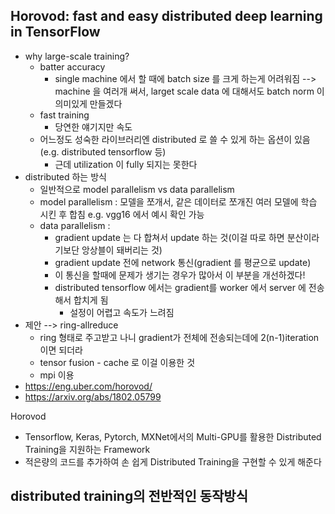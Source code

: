 ## Horovod: fast and easy distributed deep learning in TensorFlow
* why large-scale training?
	* batter accuracy
		* single machine 에서 할 때에 batch size 를 크게 하는게 어려워짐 --> machine 을 여러개 써서, larget scale data 에 대해서도 batch norm 이 의미있게 만들겠다
	* fast training
		* 당연한 얘기지만 속도
	* 어느정도 성숙한 라이브러리엔 distributed 로 쓸 수 있게 하는 옵션이 있음(e.g. distributed tensorflow 등)
		* 근데 utilization 이 fully 되지는 못한다
* distributed 하는 방식
	* 일반적으로 model parallelism vs data parallelism
	* model parallelism : 모델을 쪼개서, 같은 데이터로 쪼개진 여러 모델에 학습 시킨 후 합침
		e.g. vgg16 에서 예시 확인 가능
	* data parallelism : 
		* gradient update 는 다 합쳐서 update 하는 것(이걸 따로 하면 분산이라기보단 앙상블이 돼버리는 것)
		* gradient update 전에 network 통신(gradient 를 평균으로 update)
		* 이 통신을 할때에 문제가 생기는 경우가 많아서 이 부분을 개선하겠다!
		* distributed tensorflow 에서는 gradient를 worker 에서 server 에 전송해서 합치게 됨
			* 설정이 어렵고 속도가 느려짐
* 제안 --> ring-allreduce
	* ring 형태로 주고받고 나니 gradient가 전체에 전송되는데에 2(n-1)iteration 이면 되더라
	* tensor fusion - cache 로 이걸 이용한 것
	* mpi 이용
* https://eng.uber.com/horovod/
* https://arxiv.org/abs/1802.05799

Horovod
- Tensorflow, Keras, Pytorch, MXNet에서의 Multi-GPU를 활용한 Distributed Training을 지원하는 Framework
- 적은량의 코드를 추가하여 손 쉽게 Distributed Training을 구현할 수 있게 해준다

distributed training의 전반적인 동작방식
- 
